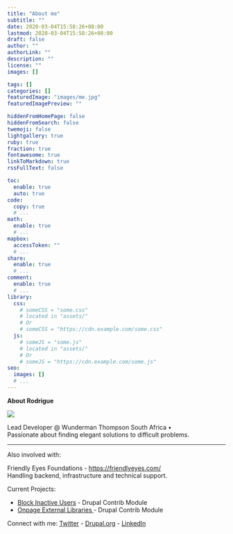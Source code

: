 ```yaml
---
title: "About me"
subtitle: ""
date: 2020-03-04T15:58:26+08:00
lastmod: 2020-03-04T15:58:26+08:00
draft: false
author: ""
authorLink: ""
description: ""
license: ""
images: []

tags: []
categories: []
featuredImage: "images/me.jpg"
featuredImagePreview: ""

hiddenFromHomePage: false
hiddenFromSearch: false
twemoji: false
lightgallery: true
ruby: true
fraction: true
fontawesome: true
linkToMarkdown: true
rssFullText: false

toc:
  enable: true
  auto: true
code:
  copy: true
  # ...
math:
  enable: true
  # ...
mapbox:
  accessToken: ""
  # ...
share:
  enable: true
  # ...
comment:
  enable: true
  # ...
library:
  css:
    # someCSS = "some.css"
    # located in "assets/"
    # Or
    # someCSS = "https://cdn.example.com/some.css"
  js:
    # someJS = "some.js"
    # located in "assets/"
    # Or
    # someJS = "https://cdn.example.com/some.js"
seo:
  images: []
  # ...
---
```


**About Rodrigue**



![](/images/me.png)



Lead Developer @ Wunderman Thompson South Africa •<br />
Passionate about finding elegant solutions to difficult problems.

------

Also involved with: 

Friendly Eyes Foundations - https://friendlyeyes.com/ <br />
Handling backend, infrastructure and technical support.

Current Projects:

- [Block Inactive Users](https://www.drupal.org/project/block_inactive_users) - Drupal Contrib Module
- [Onpage External Libraries ](https://www.drupal.org/project/onpage_external_libraries) - Drupal Contrib Module

Connect with me: [Twitter](https://twitter.com/rawdreeg) - [Drupal.org](https://www.drupal.org/u/rawdreeg) - [LinkedIn](https://www.linkedin.com/in/rodriguetusse/)


